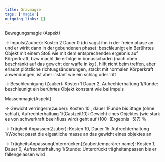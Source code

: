 ```yaml
---
title: Gravmagie  
tags: ['magie']
outgoing links: []  
---
```

Bewegungsmagie (Aspekt) 



-> Impuls(Zauber): Kosten 2 Dauer 0 (du sagst ihn in der freien phase an und er wirkt dann in der gebundenen phase): beschleunigt ein Berührtes Objekt mit einem Stoß wie mit dem entsprechenden ergebnis auf Körperkraft, bzw macht die erfolge in bonusschaden (nach oben beschränkt auf das gewicht der waffe in kg ), hilft nicht beim treffen, aber erlaubt plötzliche richtungsänderungen, stackt mit normalen Körperkraft anwendungen, ist aber instant wie ein schlag oder tritt



-> Beschleunigung (Zauber): Kosten 1 Dauer 2, Aufrechterhaltung 1/Runde: beschleunigt ein berührtes Objekt konstant wie bei Impuls





Massenmagie(Aspekt)



-> Gewicht verringern(zauber): Kosten 10 , dauer 1Runde bis 3tage (ohne schlaf), Aufrechterhaltung 1/(Castzeit10): Gewicht eines Objektes (wie stark es von schwerkraft beeinfluss wird) geht auf (100- (Ergebnis -5)7) %



-> Trägheit Anpassen(Zauber): Kosten 10, Dauer 1h, Aufrechterhaltung 1/Woche: passt die eigentliche masse an das gewicht eines objektes an



-> TrägheitsAnpassungUnterdrücken(Zauber,temporärer name): Kosten 1, Dauer 0, Aufrechterhaltung 1/Stunde: Unterdrückt trägheitanpassen bis er fallengelassen wird
